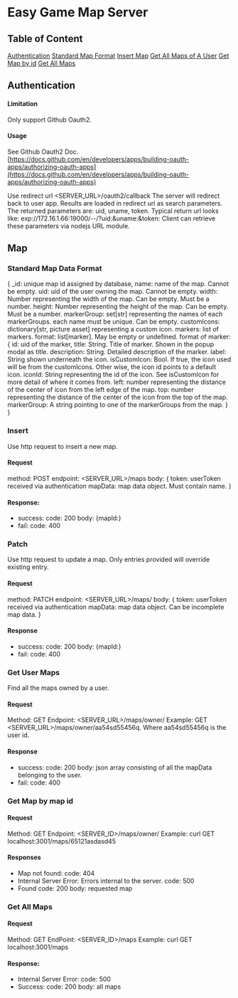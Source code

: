 # Easy Game Map Server
## Table of Content
[Authentication](#authentication)
[Standard Map Format](#standard-map-data-format)
[Insert Map](#insert)
[Get All Maps of A User](#get-user-maps)
[Get Map by id](#get-map-by-map-id)
[Get All Maps](#get-all-maps)


## Authentication
#### Limitation
Only support Github Oauth2. 

#### Usage
See Github Oauth2 Doc. [https://docs.github.com/en/developers/apps/building-oauth-apps/authorizing-oauth-apps](https://docs.github.com/en/developers/apps/building-oauth-apps/authorizing-oauth-apps)


Use redirect url <SERVER_URL>/oauth2/callback 
The server will redirect back to user app. Results are loaded in redirect url as search parameters. 
The returned parameters are: uid, uname, token. 
Typical return url looks like: exp://172.16.1.66:19000/--/?uid:<uid>&uname:<uname>&token:<token>
Client can retrieve these parameters via nodejs URL module.

## Map
### Standard Map Data Format
{
    _id: unique map id assigned by database,
    name: name of the map. Cannot be empty. 
    uid: uid of the user owning the map. Cannot be empty. 
    width: Number representing the width of the map. Can be empty. Must be a number.
    height: Number representing the height of the map. Can be empty. Must be a number.
    markerGroup: set[str] representing the names of each markerGroups. each name must be unique. Can be empty. 
    customIcons: dictionary[str, picture asset] representing a custom icon. 
    markers: list of markers. format: list[marker]. May be empty or undefined. 
        format of marker: {
            id: uid of the marker,
            title: String. Title of marker. Shown in the popup modal as title.
            description: String. Detailed description of the marker.
            label: String shown underneath the icon.
            isCustomIcon: Bool. If true, the icon used will be from the customIcons. Other wise, the icon id points to a default icon. 
            iconId: String representing the id of the icon. See isCustomIcon for more detail of where it comes from. 
            left: number representing the distance of the center of icon from the left edge of the map. 
            top: number representing the distance of the center of the icon from the top of the map. 
            markerGroup: A string pointing to one of the markerGroups from the map. 
        }
}

### Insert
Use http request to insert a new map.
#### Request
method: POST
endpoint: <SERVER_URL>/maps
body: {
    token: userToken received via authentication
    mapData: map data object. Must contain name. 
}
#### Response:
* success: 
    code: 200
    body: {mapId:<mapId pointing to the map>}
* fail:
    code: 400

### Patch
Use http request to update a map. Only entries provided will override existing entry. 
#### Request
method: PATCH
endpoint: <SERVER_URL>/maps/
body: {
    token: userToken received via authentication
    mapData: map data object. Can be incomplete map data.
}

#### Response
* success:
code: 200
body: {mapId:<mapId pointing to the map>}
* fail:
code: 400

### Get User Maps
Find all the maps owned by a user. 

#### Request
Method: GET
Endpoint: <SERVER_URL>/maps/owner/<user id>
Example: GET <SERVER_URL>/maps/owner/aa54sd55456q. Where aa54sd55456q is the user id. 

#### Response
* success:
code: 200
body: json array consisting of all the mapData belonging to the user.
* fail:
code: 400

### Get Map by map id
#### Request
Method: GET
Endpoint: <SERVER_ID>/maps/owner/<mapId>
Example: curl GET localhost:3001/maps/65121asdasd45

#### Responses
* Map not found:
code: 404
* Internal Server Error:
Errors internal to the server.
code: 500
* Found
code: 200
body: requested map

### Get All Maps
#### Request
Method: GET
EndPoint: <SERVER_ID>/maps
Example: curl GET localhost:3001/maps

#### Response:
* Internal Server Error:
code: 500
* Success:
code: 200
body: all maps


